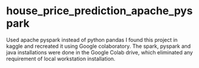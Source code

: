 # house_price_prediction_apache_pyspark
Used apache pyspark instead of python pandas
I found this project in kaggle and recreated it using Google colaboratory. The spark, pyspark and java installations were done in the Google Colab drive, which eliminated any requirement of local workstation installation.
